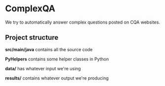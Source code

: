 # ComplexQA
We try to automatically answer complex questions posted on CQA websites. 

Project structure
-----------------
**src/main/java** contains all the source code

**PyHelpers** contains some helper classes in Python

**data/** has whatever input we're using

**results/** contains whatever output we're producing

